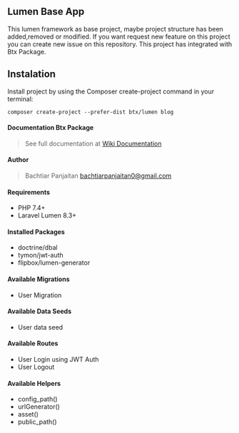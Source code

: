 ## Lumen Base App 
 This lumen framework as base project, maybe project structure has been added,removed or modified. If you want request new feature on this project you can create new issue on this repository. This project has integrated with Btx Package.

## Instalation
Install project by using the Composer create-project command in your terminal:

<code>composer create-project --prefer-dist btx/lumen blog</code>
 
#### Documentation Btx Package
> See full documentation at [Wiki Documentation](https://github.com/bachtiarpanjaitan/btx/wiki)

#### Author
> Bachtiar Panjaitan <bachtiarpanjaitan0@gmail.com>

#### Requirements
- PHP 7.4+
- Laravel Lumen 8.3+

#### Installed Packages
- doctrine/dbal
- tymon/jwt-auth
- flipbox/lumen-generator

#### Available Migrations
- User Migration

#### Available Data Seeds
- User data seed

#### Available Routes
- User Login using JWT Auth
- User Logout

#### Available Helpers
- config_path()
- urlGenerator()
- asset()
- public_path()
